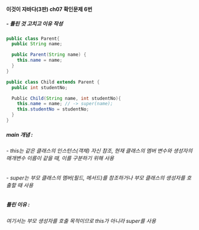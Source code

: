 #### 이것이 자바다(3판) ch07 확인문제 6번
##### - 틀린 것 고치고 이유 작성

```java
public class Parent{
  public String name;

  public Parent(String name) {
    this.name = name;
  }
}

public class Child extends Parent {
  public int studentNo;

  Public Child(String name, int studentNo){
    this.name = name; // -> super(name);
    this.studentNo = studentNo;
  }
}
```
##### main 개념 : 
###### - this는 같은 클래스의 인스턴스(객체) 자신 참조, 현재 클래스의 멤버 변수와 생성자의 매개변수 이름이 같을 때, 이를 구분하기 위해 사용
###### - super는 부모 클래스의 멤버(필드, 메서드)를 참조하거나 부모 클래스의 생성자를 호출할 때 사용

##### 틀린 이유 :
###### 여기서는 부모 생성자를 호출 목적이므로 this가 아니라 super를 사용 
